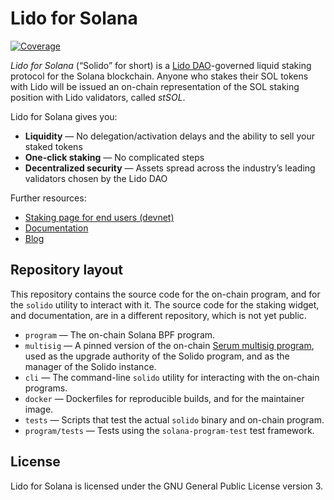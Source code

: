 # Lido for Solana

[![Coverage][cov-img]][cov]

[cov-img]: https://codecov.io/gh/ChorusOne/solido/branch/main/graph/badge.svg?token=USB921ZL6B
[cov]:     https://codecov.io/gh/ChorusOne/solido/branch/main/graph/badge.svg?token=USB921ZL6B

*Lido for Solana* (“Solido” for short) is a [Lido DAO][lido]-governed liquid
staking protocol for the Solana blockchain. Anyone who stakes their SOL tokens
with Lido will be issued an on-chain representation of the SOL staking position
with Lido validators, called *stSOL*.

Lido for Solana gives you:

 * **Liquidity** — No delegation/activation delays and the ability to sell your
   staked tokens
 * **One-click staking** — No complicated steps
 * **Decentralized security** — Assets spread across the industry’s leading
   validators chosen by the Lido DAO

Further resources:

   <!-- TODO: Update link to staking page once we are live on mainnet. -->
 * [Staking page for end users (devnet)][stake]
 * [Documentation][documentation]
 * [Blog][blog]

[lido]:          https://lido.fi
[stake]:         https://solana-dev.testnet.lido.fi/
[documentation]: https://chorusone.github.io/solido/
[blog]:          https://medium.com/chorus-one

## Repository layout

This repository contains the source code for the on-chain program, and for the
`solido` utility to interact with it. The source code for the staking widget,
and documentation, are in a different repository, which is not yet public.

 * `program` — The on-chain Solana BPF program.
 * `multisig` — A pinned version of the on-chain [Serum multisig
   program][multisig], used as the upgrade authority of the Solido program, and
   as the manager of the Solido instance.
 * `cli` — The command-line `solido` utility for interacting with the on-chain
   programs.
 * `docker` — Dockerfiles for reproducible builds, and for the maintainer image.
 * `tests` — Scripts that test the actual `solido` binary and on-chain program.
 * `program/tests` — Tests using the `solana-program-test` test framework.

[multisig]: https://github.com/project-serum/multisig

## License

Lido for Solana is licensed under the GNU General Public License version 3.
